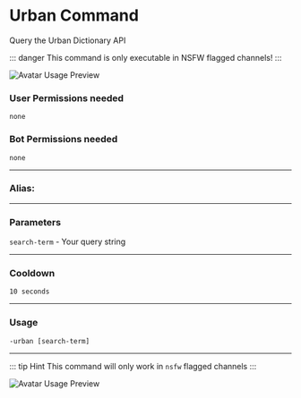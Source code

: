 # Urban Command
Query the Urban Dictionary API

::: danger
This command is only executable in NSFW flagged channels!
:::

![Avatar Usage Preview](https://cdn.discordapp.com/attachments/396964573007052800/546463916780290068/nsfw.gif)

### User Permissions needed
`none`
### Bot Permissions needed
`none`

---
### Alias:
> <Badge text="none" type="error" vertical="middle"/>

---
### Parameters
`search-term` - Your query string

---
### Cooldown
`10 seconds`

---
### Usage
`-urban [search-term]`

---
::: tip Hint
This command will only work in `nsfw` flagged channels
:::

![Avatar Usage Preview](https://cdn.discordapp.com/attachments/469576672128139275/545585251284549682/unknown.png)

<CustomLayout/>